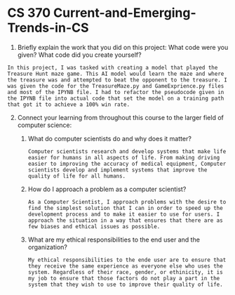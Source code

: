 # CS 370 Current-and-Emerging-Trends-in-CS

1. Briefly explain the work that you did on this project: What code were you given? What code did you create yourself?

```In this project, I was tasked with creating a model that played the Treasure Hunt maze game. This AI model would learn the maze and where the treasure was and attempted to beat the opponent to the treasure. I was given the code for the TreasureMaze.py and GameExprience.py files and most of the IPYNB file. I had to refactor the pseudocode given in the IPYNB file into actual code that set the model on a training path that got it to achieve a 100% win rate.```
    
2. Connect your learning from throughout this course to the larger field of computer science:
    
    1. What do computer scientists do and why does it matter?
   
        ```Computer scientists research and develop systems that make life easier for humans in all aspects of life. From making driving easier to improving the accuracy of medical equipment, Computer scientists develop and implement systems that improve the quality of life for all humans.```

    2. How do I approach a problem as a computer scientist?

        ```As a Computer Scientist, I approach problems with the desire to find the simplest solution that I can in order to speed up the development process and to make it easier to use for users. I approach the situation in a way that ensures that there are as few biases and ethical issues as possible.```
        
    3. What are my ethical responsibilities to the end user and the organization?

        ```My ethical responsibilities to the ende user are to ensure that they receive the same experience as everyone else who uses the system. Regardless of their race, gender, or ethinicity, it is my job to ensure that those factors do not play a part in the system that they wish to use to improve their quality of life.```
